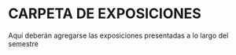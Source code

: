# CARPETA DE EXPOSICIONES

Aquí deberán agregarse las exposiciones presentadas a lo largo del semestre

